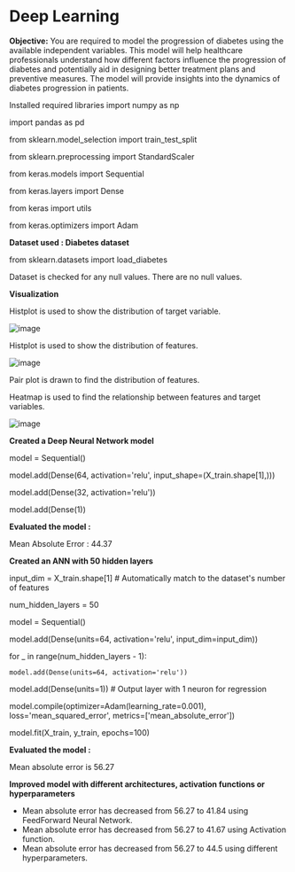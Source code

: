 # Deep Learning

**Objective:**
You are required to model the progression of diabetes using the available independent variables. This model will help healthcare professionals understand how different factors influence the progression of diabetes and potentially aid in designing better treatment plans and preventive measures. The model will provide insights into the dynamics of diabetes progression in patients.

Installed required libraries
import numpy as np

import pandas as pd

from sklearn.model_selection import train_test_split

from sklearn.preprocessing import StandardScaler

from keras.models import Sequential

from keras.layers import Dense

from keras import utils

from keras.optimizers import Adam

**Dataset used : Diabetes dataset**

from sklearn.datasets import load_diabetes

Dataset is checked for any null values. There are no null values.

**Visualization**

Histplot is used to show the distribution of target variable.

![image](https://github.com/user-attachments/assets/08d943e8-99a1-4bf2-9433-b8a7d902d62b)

Histplot is used to show the distribution of features.

![image](https://github.com/user-attachments/assets/3a28046e-5b51-49c4-a9d0-c67fa9778b45)

Pair plot is drawn to find the distribution of features.

Heatmap is used to find the relationship between features and target variables.

![image](https://github.com/user-attachments/assets/b1a3724d-8edc-44dc-84b5-a0fce311f7af)

**Created a Deep Neural Network model**

model = Sequential()

model.add(Dense(64, activation='relu', input_shape=(X_train.shape[1],)))

model.add(Dense(32, activation='relu'))

model.add(Dense(1)) 

**Evaluated the model :**

Mean Absolute Error : 44.37

**Created an ANN with 50 hidden layers**

input_dim = X_train.shape[1]  # Automatically match to the dataset's number of features

num_hidden_layers = 50

model = Sequential()

model.add(Dense(units=64, activation='relu', input_dim=input_dim))

for _ in range(num_hidden_layers - 1):

    model.add(Dense(units=64, activation='relu'))

model.add(Dense(units=1))  # Output layer with 1 neuron for regression

model.compile(optimizer=Adam(learning_rate=0.001), loss='mean_squared_error', metrics=['mean_absolute_error'])

model.fit(X_train, y_train, epochs=100)

**Evaluated the model :**

Mean absolute error is 56.27

**Improved model with different architectures, activation functions or hyperparameters**

* Mean absolute error has decreased from 56.27 to 41.84 using FeedForward Neural Network.
* Mean absolute error has decreased from 56.27 to 41.67 using Activation function.
* Mean absolute error has decreased from 56.27 to 44.5 using different hyperparameters.





